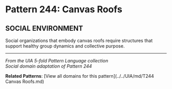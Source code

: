 # Pattern 244: Canvas Roofs

## SOCIAL ENVIRONMENT

Social organizations that embody canvas roofs require structures that support healthy group dynamics and collective purpose.

---

*From the UIA 5-fold Pattern Language collection*  
*Social domain adaptation of Pattern 244*

**Related Patterns**: [View all domains for this pattern](../../UIA/md/T244 Canvas Roofs.md)
